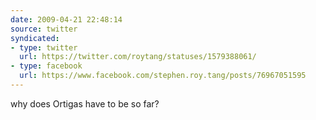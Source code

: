 ```yaml
---
date: 2009-04-21 22:48:14
source: twitter
syndicated:
- type: twitter
  url: https://twitter.com/roytang/statuses/1579388061/
- type: facebook
  url: https://www.facebook.com/stephen.roy.tang/posts/76967051595
---
```


why does Ortigas have to be so far?